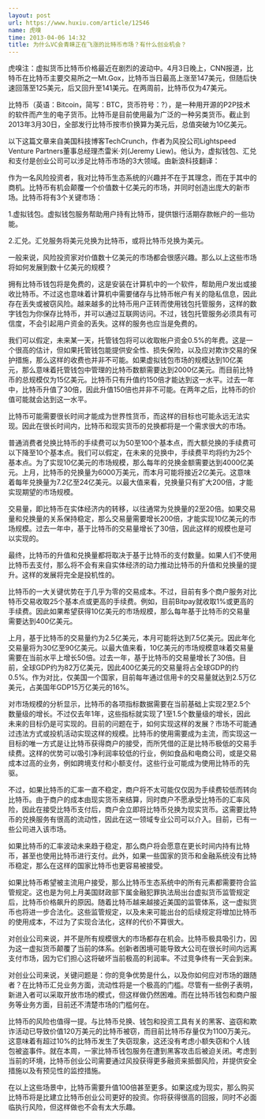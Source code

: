 ```yaml
---
layout: post
url: https://www.huxiu.com/article/12546
name: 虎嗅
time: 2013-04-06 14:32
title: 为什么VC会青睐正在飞涨的比特币市场？有什么创业机会？
---
```

虎嗅注：虚拟货币比特币价格最近在剧烈的波动中。4月3日晚上，CNN报道，比特币在比特币主要交易所之一Mt.Gox，比特币当日最高上涨至147美元，但随后快速回落至125美元，后又回升至141美元。在两周前，比特币仅为47美元。

比特币（英语：Bitcoin，简写：BTC，货币符号：?），是一种用开源的P2P技术的软件而产生的电子货币。比特币是目前使用最为广泛的一种另类货币。截止到2013年3月30日，全部发行比特币按市价换算为美元后，总值突破为10亿美元。

以下这篇文章来自美国科技博客TechCrunch，作者为风投公司Lightspeed Venture Partners董事总经理杰雷米·刘(Jeremy Liew)。他认为，虚拟钱包、汇兑和支付是创业公司可以涉足比特币市场的3大领域。由新浪科技翻译：

作为一名风险投资者，我对比特币生态系统的兴趣并不在于其理念，而在于其中的商机。比特币有机会颠覆一个价值数十亿美元的市场，并同时创造出庞大的新市场。比特币将有3个关键市场：

1.虚拟钱包。虚拟钱包服务帮助用户持有比特币，提供银行活期存款帐户的一些功能。

2.汇兑。汇兑服务将美元兑换为比特币，或将比特币兑换为美元。

一般来说，风险投资家对价值数十亿美元的市场都会很感兴趣。那么以上这些市场将如何发展到数十亿美元的规模？

拥有比特币钱包将是免费的，这是安装在计算机中的一个软件，帮助用户发出或接收比特币。不过这也意味着计算机中需要储存与比特币帐户有关的隐私信息，因此存在丢失或被窃风险。越来越多的比特币用户正转而使用钱包托管服务，这样的数字钱包为你保存比特币，并可以通过互联网访问。不过，钱包托管服务必须具有可信度，不会引起用户资金的丢失。这样的服务也应当是免费的。

我们可以假定，未来某一天，托管钱包将可以收取帐户资金0.5%的年费。这是一个很高的估计，但如果托管钱包能提供安全性、损失保险，以及应对欺诈交易的保护措施，那么这样的收费也并非不可能。如果虚拟钱包市场的规模达到10亿美元，那么意味着托管钱包中管理的比特币数额需要达到2000亿美元。而目前比特币的总规模仅为15亿美元。比特币只有升值约150倍才能达到这一水平。过去一年中，比特币升值了30倍，因此升值150倍也并非不可能。在两年之后，比特币的价值可能就会达到这一水平。

比特币可能需要很长时间才能成为世界性货币，而这样的目标也可能永远无法实现。因此在很长时间内，比特币和现实货币的兑换都将是一个需求很大的市场。

普通消费者兑换比特币的手续费可以为50至100个基本点，而大额兑换的手续费可以下降至10个基本点。我们可以假定，在未来的兑换中，手续费平均将约为25个基本点。为了实现10亿美元的市场规模，那么每年的兑换金额需要达到4000亿美元。上月，比特币的兑换量为6000万美元，而本月可能将接近2亿美元。这意味着每年兑换量为7.2亿至24亿美元。以最大值来看，兑换量只有扩大200倍，才能实现期望的市场规模。

交易量，即比特币在实体经济内的转移，以往通常为兑换量的2至20倍。如果交易量和兑换量的关系保持稳定，那么交易量需要增长200倍，才能实现10亿美元的市场规模。过去一年中，基于比特币的交易量增长了30倍，因此这样的规模也是可以实现的。

最终，比特币的升值和兑换量都将取决于基于比特币的支付数量。如果人们不使用比特币去支付，那么将不会有来自实体经济的动力推动比特币的升值和兑换量的提升。这样的发展将完全是投机性的。

比特币的一大关键优势在于几乎为零的交易成本。不过，目前有多个商户服务对比特币交易收取25个基本点或更高的手续费。例如，目前Bitpay就收取1%或更高的手续费。因此如果希望获得10亿美元的市场规模，那么每年基于比特币的交易量需要达到400亿美元。

上月，基于比特币的交易量约为2.5亿美元，本月可能将达到7.5亿美元。因此年化交易量将为30亿至90亿美元。以最大值来看，10亿美元的市场规模意味着交易量需要在当前水平上增长50倍。过去一年，基于比特币的交易量增长了30倍。目前，全球GDP约为82万亿美元，因此400亿美元的交易量将占全球GDP的约0.5%。作为对比，仅美国一个国家，目前每年通过信用卡的交易量就达到2.5万亿美元，占美国年GDP15万亿美元的16%。

对市场规模的分析显示，比特币的各项指标数据需要在当前基础上实现2至2.5个数量级的增长。不过仅去年1年，这些指标就实现了1至1.5个数量级的增长，因此未来的目标仍是可实现的。目前的问题在于，如何实现这样的发展？市场不可能通过违法方式或投机活动实现这样的规模。比特币的使用需要成为主流，而实现这一目标的唯一方式是让比特币获得商户的接受，而所凭借的正是比特币极低的交易手续费。这样的优势可以吸引净利润率较低的行业，例如食品和电商公司，或是交易成本过高的业务，例如跨境支付和小额支付。这些行业可能成为使用比特币的先驱。

不过，如果比特币的汇率一直不稳定，商户将不太可能仅仅因为手续费较低而转向比特币。由于商户的成本由现实货币来结算，同时商户不愿承受比特币的汇率风险，因此在接受比特币支付后，商户会立即将比特币兑换为现实货币。这需要比特币的兑换服务有很高的流动性，因此在这一领域专业公司可以介入。目前，已有一些公司进入该市场。

如果比特币的汇率波动未来趋于稳定，那么商户将会愿意在更长时间内持有比特币，甚至也使用比特币进行支付。此外，如果一些国家的货币和金融系统没有比特币稳定，那么在这样的国家比特币也更容易被接受。

如果比特币希望被主流用户接受，那么比特币生态系统中的所有元素都需要符合监管规定。这也是为何上月美国财政部下属金融犯罪执法局出台虚拟货币监管规定后，比特币价格飙升的原因。随着比特币越来越接近美国的监管体系，这一虚拟货币也将进一步合法化。这些监管规定，以及未来可能出台的后续规定将增加比特币的使用成本，不过为了实现合法化，这样的代价不算很大。

对创业公司来说，并不是所有规模很大的市场都存在机会。比特币极具吸引力，因为这一虚拟货币颠覆了当前的体系。创新者困境可能导致大公司在很长时间内远离支付市场，因为它们担心这将破坏当前极高的利润率。不过竞争终有一天会到来。

对创业公司来说，关键问题是：你的竞争优势是什么，以及你如何应对市场的跟随者？在比特币汇兑业务方面，流动性将是一个极高的门槛。尽管有一些例子表明，新进入者可以采取开放市场的模式，但这样做仍然困难。而在比特币钱包和商户服务等业务方面，目前还不清楚市场的门槛何在。

比特币的风险也值得一提。与比特币兑换、钱包和投资工具有关的黑客、盗窃和欺诈活动已导致价值120万美元的比特币被窃，而目前比特币存量仅为1100万美元。这意味着有超过10%的比特币发生了失窃现象，这还没有考虑小额失窃和个人钱包被盗事件。就在本周，一家比特币钱包服务在遭到黑客攻击后被迫关闭。考虑到当前的环境，比特币创业公司需要通过风投获得更多融资来抵御风险，并提供安全措施以及有预见性的监控措施。

在以上这些场景中，比特币需要升值100倍甚至更多。如果这成为现实，那么购买比特币将是比建立比特币创业公司更好的投资。你将获得很高的回报，同时不必面临执行风险，但这样做也不会有太大乐趣。


